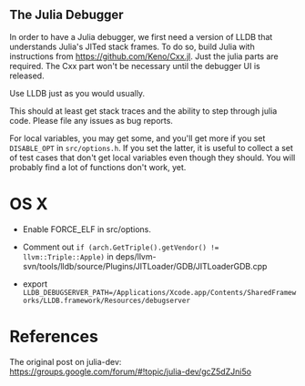 The Julia Debugger
------------------

In order to have a Julia debugger, we first need a version of LLDB
that understands Julia's JITed stack frames. To do so, build Julia
with instructions from https://github.com/Keno/Cxx.jl. Just the julia
parts are required. The Cxx part won't be necessary until the debugger
UI is released.

Use LLDB just as you would usually.

This should at least get stack traces and the ability to step
through julia code. Please file any issues as bug reports.

For local variables, you may get some, and you'll get more if you set
`DISABLE_OPT` in `src/options.h`. If you set the latter, it is useful
to collect a set of test cases that don't get local variables even
though they should. You will probably find a lot of functions don't
work, yet.

OS X
====

* Enable FORCE_ELF in src/options.

* Comment out `if (arch.GetTriple().getVendor() != llvm::Triple::Apple)`
in deps/llvm-svn/tools/lldb/source/Plugins/JITLoader/GDB/JITLoaderGDB.cpp

* export `LLDB_DEBUGSERVER_PATH=/Applications/Xcode.app/Contents/SharedFrameworks/LLDB.framework/Resources/debugserver`

References
==========

The original post on julia-dev: https://groups.google.com/forum/#!topic/julia-dev/gcZ5dZJni5o
